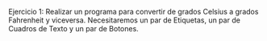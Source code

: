 Ejercicio 1: Realizar un programa para convertir de grados Celsius a grados Fahrenheit y viceversa. Necesitaremos un par de Etiquetas, un par de Cuadros de Texto y un par de Botones.
